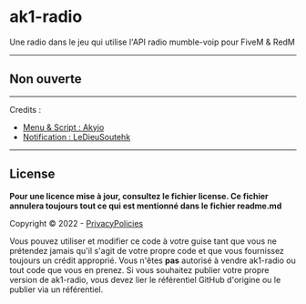 # ak1-radio
Une radio dans le jeu qui utilise l'API radio mumble-voip pour FiveM & RedM

--------

## Non ouverte

--------

Credits :
  - [Menu & Script : Akyio](https://github.com/Akiyo-bot)
  - [Notification : LeDieuSoutehk](https://github.com/LeDieuSoutehk/)

--------

## License
**Pour une licence mise à jour, consultez le fichier license. Ce fichier annulera toujours tout ce qui est mentionné dans le fichier readme.md**

Copyright © 2022 - [PrivacyPolicies](https://www.privacypolicies.com/live/74d6a52f-abfb-435b-81f2-aeadd7d884df)

Vous pouvez utiliser et modifier ce code à votre guise tant que vous ne prétendez jamais qu'il s'agit de votre propre code et que vous fournissez toujours un crédit approprié.
Vous n'êtes **pas** autorisé à vendre ak1-radio ou tout code que vous en prenez.
Si vous souhaitez publier votre propre version de ak1-radio, vous devez lier le référentiel GitHub d'origine ou le publier via un référentiel.
